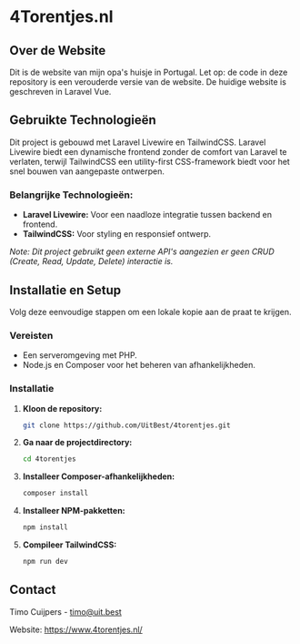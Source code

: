 # 4Torentjes.nl

## Over de Website
Dit is de website van mijn opa's huisje in Portugal. Let op: de code in deze repository is een verouderde versie van de website. De huidige website is geschreven in Laravel Vue.

## Gebruikte Technologieën

Dit project is gebouwd met Laravel Livewire en TailwindCSS. Laravel Livewire biedt een dynamische frontend zonder de comfort van Laravel te verlaten, terwijl TailwindCSS een utility-first CSS-framework biedt voor het snel bouwen van aangepaste ontwerpen.

### Belangrijke Technologieën:
- **Laravel Livewire:** Voor een naadloze integratie tussen backend en frontend.
- **TailwindCSS:** Voor styling en responsief ontwerp.

_Note: Dit project gebruikt geen externe API's aangezien er geen CRUD (Create, Read, Update, Delete) interactie is._

## Installatie en Setup

Volg deze eenvoudige stappen om een lokale kopie aan de praat te krijgen.

### Vereisten

- Een serveromgeving met PHP.
- Node.js en Composer voor het beheren van afhankelijkheden.

### Installatie

1. **Kloon de repository:**
   ```sh
   git clone https://github.com/UitBest/4torentjes.git
   ```
2. **Ga naar de projectdirectory:**
   ```sh
   cd 4torentjes
   ```
3. **Installeer Composer-afhankelijkheden:**
   ```sh
   composer install
   ```
4. **Installeer NPM-pakketten:**
   ```sh
   npm install
   ```
5. **Compileer TailwindCSS:**
   ```sh
   npm run dev
   ```

## Contact

Timo Cuijpers - timo@uit.best

Website: https://www.4torentjes.nl/
